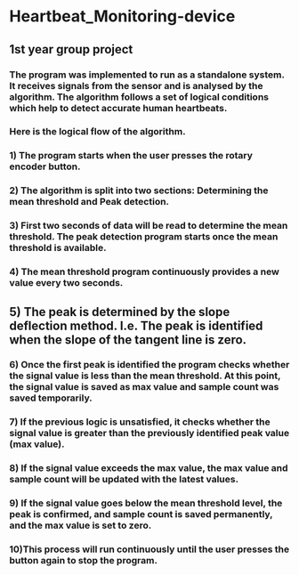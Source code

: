# Heartbeat_Monitoring-device
## 1st year group project
### The program was implemented to run as a standalone system. It receives signals from the sensor and is analysed by the algorithm. The algorithm follows a set of logical conditions which help to detect accurate human heartbeats.
### Here is the logical flow of the algorithm.
### 1) The program starts when the user presses the rotary encoder button.
### 2) The algorithm is split into two sections: Determining the mean threshold and Peak detection.
### 3) First two seconds of data will be read to determine the mean threshold. The peak detection program starts once the mean threshold is available.
### 4) The mean threshold program continuously provides a new value every two seconds.
## 5) The peak is determined by the slope deflection method. I.e. The peak is identified when the slope of the tangent line is zero.
### 6) Once the first peak is identified the program checks whether the signal value is less than the mean threshold. At this point, the signal value is saved as max value and sample count was saved temporarily.
### 7) If the previous logic is unsatisfied, it checks whether the signal value is greater than the previously identified peak value (max value).
### 8) If the signal value exceeds the max value, the max value and sample count will be updated with the latest values.
### 9) If the signal value goes below the mean threshold level, the peak is confirmed, and sample count is saved permanently, and the max value is set to zero.
### 10)This process will run continuously until the user presses the button again to stop the program.
